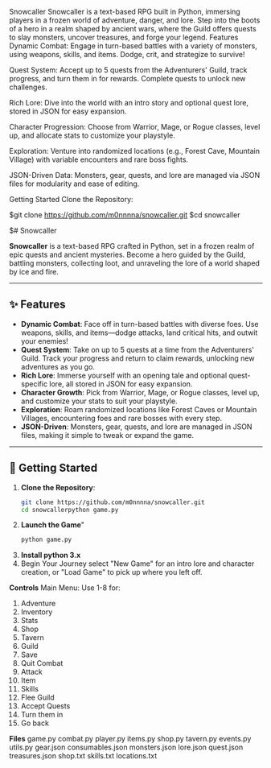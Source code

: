Snowcaller
Snowcaller is a text-based RPG built in Python, immersing players in a frozen world of adventure, danger, and lore. Step into the boots of a hero in a realm shaped by ancient wars, where the Guild offers quests to slay monsters, uncover treasures, and forge your legend.
Features
Dynamic Combat: Engage in turn-based battles with a variety of monsters, using weapons, skills, and items. Dodge, crit, and strategize to survive!

Quest System: Accept up to 5 quests from the Adventurers' Guild, track progress, and turn them in for rewards. Complete quests to unlock new challenges.

Rich Lore: Dive into the world with an intro story and optional quest lore, stored in JSON for easy expansion.

Character Progression: Choose from Warrior, Mage, or Rogue classes, level up, and allocate stats to customize your playstyle.

Exploration: Venture into randomized locations (e.g., Forest Cave, Mountain Village) with variable encounters and rare boss fights.

JSON-Driven Data: Monsters, gear, quests, and lore are managed via JSON files for modularity and ease of editing.

Getting Started
Clone the Repository:

$git clone https://github.com/m0nnnna/snowcaller.git
$cd snowcaller

$# Snowcaller

**Snowcaller** is a text-based RPG crafted in Python, set in a frozen realm of epic quests and ancient mysteries. Become a hero guided by the Guild, battling monsters, collecting loot, and unraveling the lore of a world shaped by ice and fire.

---

## ✨ Features

- **Dynamic Combat**: Face off in turn-based battles with diverse foes. Use weapons, skills, and items—dodge attacks, land critical hits, and outwit your enemies!
- **Quest System**: Take on up to 5 quests at a time from the Adventurers' Guild. Track your progress and return to claim rewards, unlocking new adventures as you go.
- **Rich Lore**: Immerse yourself with an opening tale and optional quest-specific lore, all stored in JSON for easy expansion.
- **Character Growth**: Pick from Warrior, Mage, or Rogue classes, level up, and customize your stats to suit your playstyle.
- **Exploration**: Roam randomized locations like Forest Caves or Mountain Villages, encountering foes and rare bosses with every step.
- **JSON-Driven**: Monsters, gear, quests, and lore are managed in JSON files, making it simple to tweak or expand the game.

---

## 🚀 Getting Started

1. **Clone the Repository**:
   ```bash
   git clone https://github.com/m0nnnna/snowcaller.git
   cd snowcallerpython game.py
2. **Launch the Game**"
   ```bash
   python game.py
3. **Install python 3.x**
4. Begin Your Journey
select "New Game" for an intro lore and character creation, or "Load Game" to pick up where you left off.

**Controls**
Main Menu: Use 1-8 for:
1. Adventure
2. Inventory
3. Stats
4. Shop
5. Tavern
6. Guild
7. Save
8. Quit
Combat
1. Attack
2. Item
3. Skills
4. Flee
Guild
1. Accept Quests
2. Turn them in
0. Go back

**Files**
game.py
combat.py
player.py
items.py
shop.py
tavern.py
events.py
utils.py
gear.json
consumables.json
monsters.json
lore.json
quest.json
treasures.json
shop.txt
skills.txt
locations.txt
